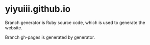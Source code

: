 # yiyuiii.github.io
Branch generator is Ruby source code, which is used to generate the website.

Branch gh-pages is generated by generator.
